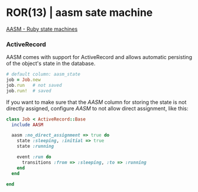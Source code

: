 # ROR(13) | aasm sate machine

[AASM - Ruby state machines](https://github.com/aasm/aasm)



### ActiveRecord

AASM comes with support for ActiveRecord and allows automatic persisting of the object's state in the database.

```ruby
# default column: aasm_state
job = Job.new
job.run   # not saved
job.run!  # saved
```

If you want to make sure that the *AASM* column for storing the state is not directly assigned, configure *AASM* to not allow direct assignment, like this:



```ruby
class Job < ActiveRecord::Base
  include AASM

  aasm :no_direct_assignment => true do
    state :sleeping, :initial => true
    state :running

    event :run do
      transitions :from => :sleeping, :to => :running
    end
  end

end
```